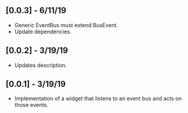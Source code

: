 ## [0.0.3] - 6/11/19

* Generic EventBus must extend BusEvent.
* Update dependencies.

## [0.0.2] - 3/19/19

* Updates description.

## [0.0.1] - 3/19/19

* Implementation of a widget that listens to an event bus and acts on those events.
